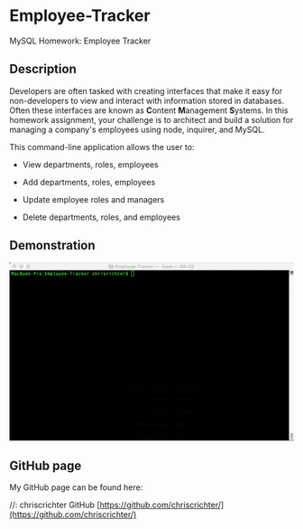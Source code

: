 # Employee-Tracker
MySQL Homework: Employee Tracker

## Description

Developers are often tasked with creating interfaces that make it easy for non-developers to view and interact with information stored in databases. Often these interfaces are known as **C**ontent **M**anagement **S**ystems. In this homework assignment, your challenge is to architect and build a solution for managing a company's employees using node, inquirer, and MySQL.

This command-line application allows the user to:

  * View departments, roles, employees 

  * Add departments, roles, employees

  * Update employee roles and managers

  * Delete departments, roles, and employees

## Demonstration

![Demo](https://raw.githubusercontent.com/chriscrichter/Employee-Tracker/master/assets/Employee-Tracker.gif)

## GitHub page

My GitHub page can be found here:

//: chriscrichter GitHub [https://github.com/chriscrichter/](https://github.com/chriscrichter/)

